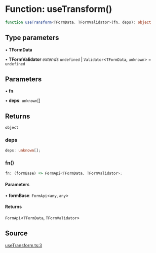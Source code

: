 # Function: useTransform()

```ts
function useTransform<TFormData, TFormValidator>(fn, deps): object
```

## Type parameters

• **TFormData**

• **TFormValidator** *extends* `undefined` \| `Validator`\<`TFormData`, `unknown`\> = `undefined`

## Parameters

• **fn**

• **deps**: `unknown`[]

## Returns

`object`

### deps

```ts
deps: unknown[];
```

### fn()

```ts
fn: (formBase) => FormApi<TFormData, TFormValidator>;
```

#### Parameters

• **formBase**: `FormApi`\<`any`, `any`\>

#### Returns

`FormApi`\<`TFormData`, `TFormValidator`\>

## Source

[useTransform.ts:3](https://github.com/TanStack/form/blob/5b8b6371e1e490da7dcf3c588d18227efdee3cd9/packages/react-form/src/useTransform.ts#L3)
